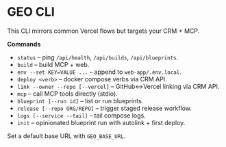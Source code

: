 # GEO CLI

This CLI mirrors common Vercel flows but targets your CRM + MCP.

**Commands**
- `status` – ping `/api/health`, `/api/builds`, `/api/blueprints`.
- `build` – build MCP + web.
- `env --set KEY=VALUE ...` – append to `web-app/.env.local`.
- `deploy <verb>` – docker compose verbs via CRM API.
- `link --owner --repo [--vercel]` – GitHub↔Vercel linking via CRM API.
- `mcp` – call MCP tools directly (stdio).
- `blueprint [--run id]` – list or run blueprints.
- `release [--repo ORG/REPO]` – trigger staged release workflow.
- `logs [--service --tail]` – tail compose logs.
- `init` – opinionated blueprint run with autolink + first deploy.

Set a default base URL with `GEO_BASE_URL`.
